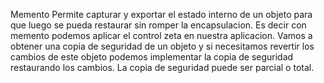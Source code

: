 Memento
Permite capturar y exportar el estado interno de un objeto para que luego se pueda restaurar sin romper la encapsulacion. Es decir con memento podemos aplicar el control zeta en nuestra aplicacion.
Vamos a obtener una copia de seguridad de un objeto y si necesitamos revertir los cambios de este objeto podemos implementar la copia de seguridad restaurando los cambios. La copia de seguridad puede ser parcial o total.
